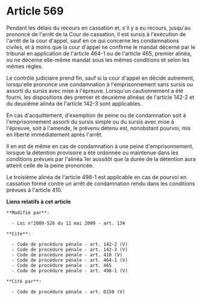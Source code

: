 # Article 569

Pendant les délais du recours en cassation et, s'il y a eu recours, jusqu'au prononcé de l'arrêt de la Cour de cassation, il
est sursis à l'exécution de l'arrêt de la cour d'appel, sauf en ce qui concerne les condamnations civiles, et à moins que la
cour d'appel ne confirme le mandat décerné par le tribunal en application de l'article 464-1 ou de l'article 465, premier
alinéa, ou ne décerne elle-même mandat sous les mêmes conditions et selon les mêmes règles. 

Le contrôle judiciaire prend fin, sauf si la cour d'appel en décide autrement, lorsqu'elle prononce une condamnation à
l'emprisonnement sans sursis ou assorti du sursis avec mise à l'épreuve. Lorsqu'un cautionnement a été fourni, les
dispositions des premier et deuxième alinéas de l'article 142-2 et du deuxième alinéa de l'article 142-3 sont applicables. 

En cas d'acquittement, d'exemption de peine ou de condamnation soit à l'emprisonnement assorti du sursis simple ou du sursis
avec mise à l'épreuve, soit à l'amende, le prévenu détenu est, nonobstant pourvoi, mis en liberté immédiatement après
l'arrêt. 

Il en est de même en cas de condamnation à une peine d'emprisonnement, lorsque la détention provisoire a été ordonnée ou
maintenue dans les conditions prévues par l'alinéa 1er aussitôt que la durée de la détention aura atteint celle de la peine
prononcée. 

Le troisième alinéa de l'article 498-1 est applicable en cas de pourvoi en cassation formé contre un arrêt de condamnation
rendu dans les conditions prévues à l'article 410.

**Liens relatifs à cet article**

	**Modifié par**:

	  - Loi n°2009-526 du 12 mai 2009 - art. 134

	**Cite**:

	  - Code de procédure pénale - art. 142-2 (V)
	  - Code de procédure pénale - art. 142-3 (V)
	  - Code de procédure pénale - art. 410 (V)
	  - Code de procédure pénale - art. 464-1 (V)
	  - Code de procédure pénale - art. 465
	  - Code de procédure pénale - art. 498-1 (V)

	**Cité par**:

	  - Code de procédure pénale - art. D150 (V)
